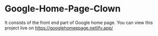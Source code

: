 # Google-Home-Page-Clown
It consists of the front end part of Google home page.
You can view this project live on https://googlehomeepage.netlify.app/
